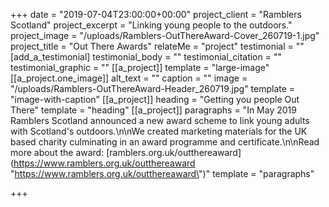 +++
date = "2019-07-04T23:00:00+00:00"
project_client = "Ramblers Scotland"
project_excerpt = "Linking young people to the outdoors."
project_image = "/uploads/Ramblers-OutThereAward-Cover_260719-1.jpg"
project_title = "Out There Awards"
relateMe = "project"
testimonial = ""
[add_a_testimonial]
testimonial_body = ""
testimonial_citation = ""
testimonial_graphic = ""
[[a_project]]
template = "large-image"
[[a_project.one_image]]
alt_text = ""
caption = ""
image = "/uploads/Ramblers-OutThereAward-Header_260719.jpg"
template = "image-with-caption"
[[a_project]]
heading = "Getting you people Out There"
template = "heading"
[[a_project]]
paragraphs = "In May 2019 Ramblers Scotland announced a new award scheme to link young adults with Scotland's outdoors.\n\nWe created marketing materials for the UK based charity culminating in an award programme and certificate.\n\nRead more about the award: [ramblers.org.uk/outthereaward](https://www.ramblers.org.uk/outthereaward \"https://www.ramblers.org.uk/outthereaward\")"
template = "paragraphs"

+++
